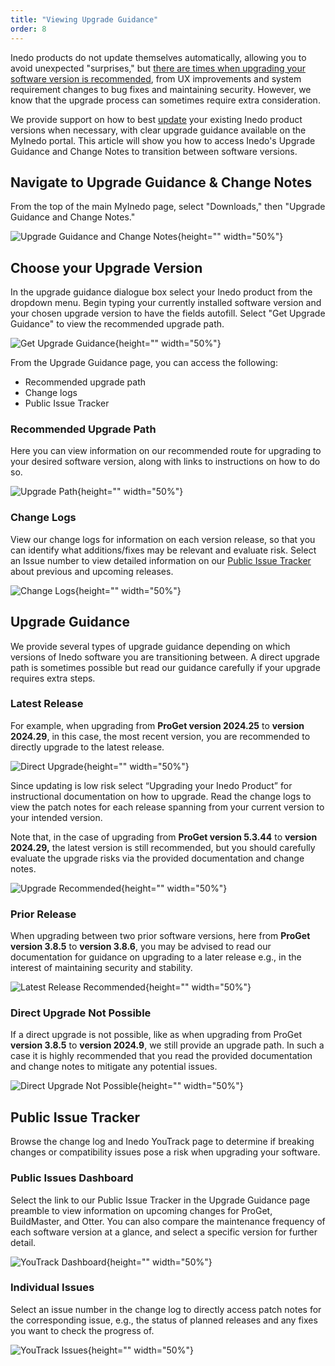 ```yaml
---
title: "Viewing Upgrade Guidance"
order: 8
---
```


Inedo products do not update themselves automatically, allowing you to avoid unexpected "surprises," but [there are times when upgrading your software version is recommended](/docs/installation/upgrading#when-should-i-upgrade-my-inedo-product), from UX improvements and system requirement changes to bug fixes and maintaining security. However, we know that the upgrade process can sometimes require extra consideration.

We provide support on how to best [update](/docs/installation/upgrading) your existing Inedo product versions when necessary, with clear upgrade guidance available on the MyInedo portal. This article will show you how to access Inedo's Upgrade Guidance and Change Notes to transition between software versions.

## Navigate to Upgrade Guidance & Change Notes

From the top of the main MyInedo page, select "Downloads," then "Upgrade Guidance and Change Notes."

![Upgrade Guidance and Change Notes](/resources/docs/myinedo-viewingupgradeguidance-upgradeguidanceandchangenotes.png){height="" width="50%"}

## Choose your Upgrade Version

In the upgrade guidance dialogue box select your Inedo product from the dropdown menu. Begin typing your currently installed software version and your chosen upgrade version to have the fields autofill. Select "Get Upgrade Guidance" to view the recommended upgrade path.

![Get Upgrade Guidance](/resources/docs/myinedo-viewingupgradeguidance-getupgradeguidance.png){height="" width="50%"}

From the Upgrade Guidance page, you can access the following:

* Recommended upgrade path
* Change logs
* Public Issue Tracker

### Recommended Upgrade Path

Here you can view information on our recommended route for upgrading to your desired software version, along with links to instructions on how to do so.

![Upgrade Path](/resources/docs/myinedo-viewingupgradeguidance-recommendationbox.png){height="" width="50%"}

### Change Logs

View our change logs for information on each version release, so that you can identify what additions/fixes may be relevant and evaluate risk. Select an Issue number to view detailed information on our [Public Issue Tracker](https://issues.inedo.com/dashboard?id=87c77108-8027-4453-aa65-15e83cf8782e) about previous and upcoming releases.

![Change Logs](/resources/docs/myinedo-viewingupgradeguidance-changelogs.png){height="" width="50%"}

## Upgrade Guidance

We provide several types of upgrade guidance depending on which versions of Inedo software you are transitioning between. A direct upgrade path is sometimes possible but read our guidance carefully if your upgrade requires extra steps.

### Latest Release

For example, when upgrading from **ProGet version 2024.25** to **version 2024.29**, in this case, the most recent version, you are recommended to directly upgrade to the latest release. 

![Direct Upgrade](/resources/docs/myinedo-viewingupgradeguidance-directupgrade.png){height="" width="50%"}

Since updating is low risk select “Upgrading your Inedo Product” for instructional documentation on how to upgrade. Read the change logs to view the patch notes for each release spanning from your current version to your intended version.

Note that, in the case of upgrading from **ProGet version 5.3.44** to **version 2024.29,** the latest version is still recommended, but you should carefully evaluate the upgrade risks via the provided documentation and change notes.

![Upgrade Recommended](/resources/docs/myinedo-viewingupgradeguidance-upgraderecommended.png){height="" width="50%"}

### Prior Release

When upgrading between two prior software versions, here from **ProGet version 3.8.5** to **version 3.8.6**, you may be advised to read our documentation for guidance on upgrading to a later release e.g., in the interest of maintaining security and stability.

![Latest Release Recommended](/resources/docs/myinedo-viewingupgradeguidance-latestversionrecommended.png){height="" width="50%"}

### Direct Upgrade Not Possible

If a direct upgrade is not possible, like as when upgrading from ProGet **version 3.8.5** to **version 2024.9**, we still provide an upgrade path. In such a case it is highly recommended that you read the provided documentation and change notes to mitigate any potential issues.

![Direct Upgrade Not Possible](/resources/docs/myinedo-viewingupgradeguidance-directupgradenotpossible.png){height="" width="50%"}

## Public Issue Tracker

Browse the change log and Inedo YouTrack page to determine if breaking changes or compatibility issues pose a risk when upgrading your software.

### Public Issues Dashboard

Select the link to our Public Issue Tracker in the Upgrade Guidance page preamble to view information on upcoming changes for ProGet, BuildMaster, and Otter. You can also compare the maintenance frequency of each software version at a glance, and select a specific version for further detail.

![YouTrack Dashboard](/resources/docs/myinedo-viewingupgradeguidance-youtrackdashboard.png){height="" width="50%"}

### Individual Issues

Select an issue number in the change log to directly access patch notes for the corresponding issue, e.g., the status of planned releases and any fixes you want to check the progress of.

![YouTrack Issues](/resources/docs/myinedo-viewingupgradeguidance-youtrackissues.png){height="" width="50%"}